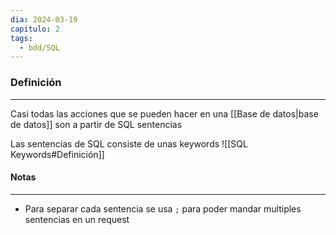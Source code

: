 ```yaml
---
dia: 2024-03-19
capitulo: 2
tags:
  - bdd/SQL
---
```

### Definición
---
Casi todas las acciones que se pueden hacer en una [[Base de datos|base de datos]] son a partir de SQL sentencias 

Las sentencias de SQL consiste de unas keywords ![[SQL Keywords#Definición]]
#### Notas
---
* Para separar cada sentencia se usa `;` para poder mandar multiples sentencias en un request